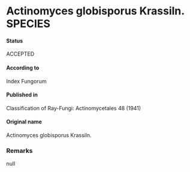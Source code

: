# Actinomyces globisporus Krassiln. SPECIES

#### Status
ACCEPTED

#### According to
Index Fungorum

#### Published in
Classification of Ray-Fungi: Actinomycetales 48 (1941)

#### Original name
Actinomyces globisporus Krassiln.

### Remarks
null